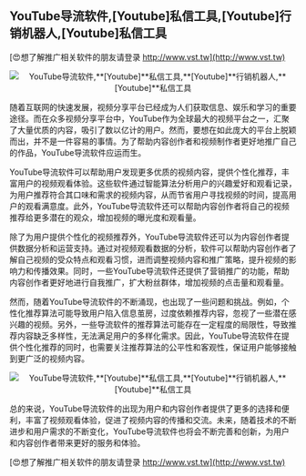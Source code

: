 ## **YouTube导流软件,**[Youtube]**私信工具,**[Youtube]**行销机器人,**[Youtube]**私信工具**

[😍想了解推广相关软件的朋友请登录 http://www.vst.tw](http://www.vst.tw)

 <center><img src="https://vst.tw/MP4/tuiguang/png/8.png" alt="YouTube导流软件,**[Youtube]**私信工具,**[Youtube]**行销机器人,**[Youtube]**私信工具"></center>

随着互联网的快速发展，视频分享平台已经成为人们获取信息、娱乐和学习的重要途径。而在众多视频分享平台中，YouTube作为全球最大的视频平台之一，汇聚了大量优质的内容，吸引了数以亿计的用户。然而，要想在如此庞大的平台上脱颖而出，并不是一件容易的事情。为了帮助内容创作者和视频制作者更好地推广自己的作品，YouTube导流软件应运而生。

YouTube导流软件可以帮助用户发现更多优质的视频内容，提供个性化推荐，丰富用户的视频观看体验。这些软件通过智能算法分析用户的兴趣爱好和观看记录，为用户推荐符合其口味和需求的视频内容，从而节省用户寻找视频的时间，提高用户的观看满意度。此外，YouTube导流软件还可以帮助内容创作者将自己的视频推荐给更多潜在的观众，增加视频的曝光度和观看量。

除了为用户提供个性化的视频推荐外，YouTube导流软件还可以为内容创作者提供数据分析和运营支持。通过对视频观看数据的分析，软件可以帮助内容创作者了解自己视频的受众特点和观看习惯，进而调整视频内容和推广策略，提升视频的影响力和传播效果。同时，一些YouTube导流软件还提供了营销推广的功能，帮助内容创作者更好地进行自我推广，扩大粉丝群体，增加视频的点击量和观看量。

然而，随着YouTube导流软件的不断涌现，也出现了一些问题和挑战。例如，个性化推荐算法可能导致用户陷入信息茧房，过度依赖推荐内容，忽视了一些潜在感兴趣的视频。另外，一些导流软件的推荐算法可能存在一定程度的局限性，导致推荐内容缺乏多样性，无法满足用户的多样化需求。因此，YouTube导流软件在提供个性化推荐的同时，也需要关注推荐算法的公平性和客观性，保证用户能够接触到更广泛的视频内容。

 <center><img src="https://vst.tw/MP4/tuiguang/png/8.png" alt="YouTube导流软件,**[Youtube]**私信工具,**[Youtube]**行销机器人,**[Youtube]**私信工具"></center>

总的来说，YouTube导流软件的出现为用户和内容创作者提供了更多的选择和便利，丰富了视频观看体验，促进了视频内容的传播和交流。未来，随着技术的不断进步和用户需求的不断变化，YouTube导流软件也将会不断完善和创新，为用户和内容创作者带来更好的服务和体验。

[😍想了解推广相关软件的朋友请登录 http://www.vst.tw](http://www.vst.tw)



